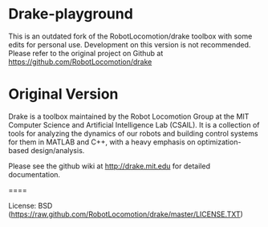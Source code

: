 # Drake-playground

This is an outdated fork of the RobotLocomotion/drake toolbox with some edits for personal use. Development on this version is not recommended. Please refer to the original project on Github at https://github.com/RobotLocomotion/drake



Original Version 
====

Drake is a toolbox maintained by the Robot Locomotion Group at the MIT Computer Science and Artificial Intelligence Lab (CSAIL). It is a collection of tools for analyzing the dynamics of our robots and building control systems for them in MATLAB and C++, with a heavy emphasis on optimization-based design/analysis.

Please see the github wiki at http://drake.mit.edu for detailed documentation.

====

License:      BSD  (https://raw.github.com/RobotLocomotion/drake/master/LICENSE.TXT)

